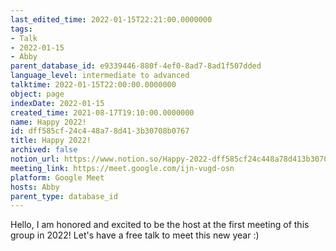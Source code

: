 ```yaml
---
last_edited_time: 2022-01-15T22:21:00.0000000
tags:
- Talk
- 2022-01-15
- Abby
parent_database_id: e9339446-880f-4ef0-8ad7-8ad1f507dded
language_level: intermediate to advanced
talktime: 2022-01-15T22:00:00.0000000
object: page
indexDate: 2022-01-15
created_time: 2021-08-17T19:10:00.0000000
name: Happy 2022!
id: dff585cf-24c4-48a7-8d41-3b30708b0767
title: Happy 2022!
archived: false
notion_url: https://www.notion.so/Happy-2022-dff585cf24c448a78d413b30708b0767
meeting_link: https://meet.google.com/ijn-vugd-osn
platform: Google Meet
hosts: Abby
parent_type: database_id
---
```


Hello, I am honored and excited to be the host at the first meeting of this group in 2022! Let's have a free talk to meet this new year :)





